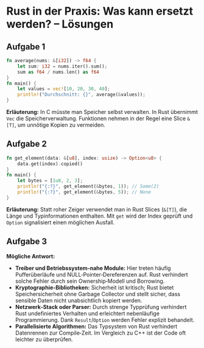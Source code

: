 # Rust in der Praxis: Was kann ersetzt werden? – Lösungen

## Aufgabe 1

```rust
fn average(nums: &[i32]) -> f64 {
    let sum: i32 = nums.iter().sum();
    sum as f64 / nums.len() as f64
}
fn main() {
    let values = vec![10, 20, 30, 40];
    println!("Durchschnitt: {}", average(&values));
}
```
**Erläuterung:** In C müsste man Speicher selbst verwalten. In Rust übernimmt `Vec` die Speicherverwaltung. Funktionen nehmen in der Regel eine Slice `&[T]`, um unnötige Kopien zu vermeiden.


## Aufgabe 2

```rust
fn get_element(data: &[u8], index: usize) -> Option<u8> {
    data.get(index).copied()
}
fn main() {
    let bytes = [1u8, 2, 3];
    println!("{:?}", get_element(&bytes, 1)); // Some(2)
    println!("{:?}", get_element(&bytes, 5)); // None
}
```
**Erläuterung:** Statt roher Zeiger verwendet man in Rust Slices (`&[T]`), die Länge und Typinformationen enthalten. Mit `get` wird der Index geprüft und `Option` signalisiert einen möglichen Ausfall.


## Aufgabe 3

**Mögliche Antwort:**

* **Treiber und Betriebssystem‑nahe Module:** Hier treten häufig Pufferüberläufe und NULL‑Pointer‑Dereferenzen auf. Rust verhindert solche Fehler durch sein Ownership‑Modell und Borrowing.
* **Kryptographie‑Bibliotheken:** Sicherheit ist kritisch; Rust bietet Speichersicherheit ohne Garbage Collector und stellt sicher, dass sensible Daten nicht unabsichtlich kopiert werden.
* **Netzwerk‑Stack oder Parser:** Durch strenge Typprüfung verhindert Rust undefiniertes Verhalten und erleichtert nebenläufige Programmierung. Dank `Result`/`Option` werden Fehler explizit behandelt.
* **Parallelisierte Algorithmen:** Das Typsystem von Rust verhindert Datenrennen zur Compile‑Zeit. Im Vergleich zu C++ ist der Code oft leichter zu überprüfen.


